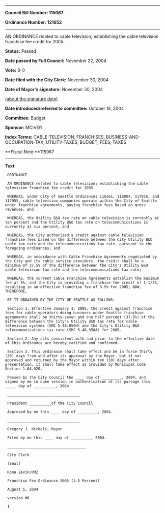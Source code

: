 

********

**Council Bill Number: 115067**
   
**Ordinance Number: 121652**
********

 AN ORDINANCE related to cable television; establishing the cable television franchise fee credit for 2005.

**Status:** Passed
   
**Date passed by Full Council:** November 22, 2004
   
**Vote:** 9-0
   
**Date filed with the City Clerk:** November 30, 2004
   
**Date of Mayor's signature:** November 30, 2004
   
[(about the signature date)](/~public/approvaldate.htm)
   
   
   
**Date introduced/referred to committee:** October 18, 2004
   
**Committee:** Budget
   
**Sponsor:** MCIVER
   
   
**Index Terms:** CABLE-TELEVISION, FRANCHISES, BUSINESS-AND-OCCUPATION-TAX, UTILITY-TAXES, BUDGET, FEES, TAXES

**Fiscal Note:**115067

********

**Text**
   
```
 ORDINANCE _________

 AN ORDINANCE related to cable television; establishing the cable television franchise fee credit for 2005.

 WHEREAS, under City of Seattle Ordinances 118361, 118004, 117956, and 117955, cable television companies operate within the City of Seattle under franchise agreements, paying franchise fees based on gross revenues; and

 WHEREAS, the Utility B&O tax rate on cable television is currently at ten percent and the Utility B&O tax rate on telecommunications is currently at six percent; and

 WHEREAS, the City authorized a credit against cable television franchise fees based on the difference between the City Utility B&O cable tax rate and the telecommunications tax rate, pursuant to the foregoing ordinances; and

 WHEREAS, in accordance with Cable Franchise Agreements negotiated by the City and its cable service providers, the credit shall be a minimum of 37.5% of the difference between the City's Utility B&O cable television tax rate and the telecommunications tax rate;

 WHEREAS, the current Cable Franchise Agreements establish the maximum fee at 5%, and the City is providing a franchise fee credit of 1-1/2%, resulting in an effective franchise fee of 3.5% for 2005; NOW, THEREFORE,

 BE IT ORDAINED BY THE CITY OF SEATTLE AS FOLLOWS:

 Section 1. Effective January 1, 2005, the credit against franchise fees for cable operators doing business under Seattle franchise agreements shall be thirty-seven and one half percent (37.5%) of the difference between the City's Utility B&O tax rate for cable television systems (SMC 5.48.050H) and the City's Utility B&O telecommunications tax rate (SMC 5.48.050A) for 2005.

 Section 2. Any acts consistent with and prior to the effective date of this Ordinance are hereby ratified and confirmed.

 Section 3. This ordinance shall take effect and be in force thirty (30) days from and after its approval by the Mayor, but if not approved and returned by the Mayor within ten (10) days after presentation, it shall take effect as provided by Municipal Code Section 1.04.020.

 Passed by the City Council the ____ day of _________, 2004, and signed by me in open session in authentication of its passage this _____ day of __________, 2004.

 _________________________________

 President __________of the City Council

 Approved by me this ____ day of _________, 2004.

 _________________________________

 Gregory J. Nickels, Mayor

 Filed by me this ____ day of _________, 2004.

 ____________________________________

 City Clerk

 (Seal)

 Rona Zevin/RMZ

 Franchise Fee Ordinance 2005 (3.5 Percent)

 August 5, 2004

 version #6

 1

```
